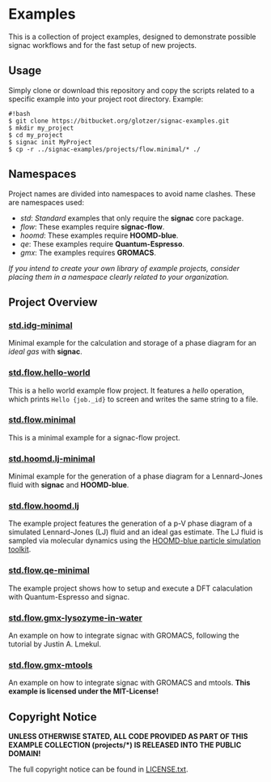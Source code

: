 # Examples

This is a collection of project examples, designed to demonstrate possible signac workflows and for the fast setup of new projects.

## Usage

Simply clone or download this repository and copy the scripts related to a specific example into your project root directory.
Example:

```
#!bash
$ git clone https://bitbucket.org/glotzer/signac-examples.git
$ mkdir my_project
$ cd my_project
$ signac init MyProject
$ cp -r ../signac-examples/projects/flow.minimal/* ./
```

## Namespaces

Project names are divided into namespaces to avoid name clashes.
These are namespaces used:

  * *std*: *Standard* examples that only require the **signac** core package.
  * *flow*: These examples require **signac-flow**.
  * *hoomd*: These examples require **HOOMD-blue**.
  * *qe*: These examples require **Quantum-Espresso**.
  * *gmx*: The examples requires **GROMACS**.

*If you intend to create your own library of example projects, consider placing them in a namespace clearly related to your organization.*

## Project Overview

### [std.idg-minimal](std.idg-minimal/)

Minimal example for the calculation and storage of a phase diagram for an *ideal gas* with **signac**.

### [std.flow.hello-world](std.flow.hello-world/)

This is a hello world example flow project.
It features a *hello* operation, which prints `Hello {job._id}` to screen and writes the same string to a file.

### [std.flow.minimal](std.flow.minimal/)

This is a minimal example for a signac-flow project.

### [std.hoomd.lj-minimal](std.hoomd.lj-minimal/)

Minimal example for the generation of a phase diagram for a Lennard-Jones fluid with **signac** and **HOOMD-blue**.

### [std.flow.hoomd.lj](std.flow.hoomd.lj/)

The example project features the generation of a p-V phase diagram of a simulated Lennard-Jones (LJ) fluid and an ideal gas estimate.
The LJ fluid is sampled via molecular dynamics using the [HOOMD-blue particle simulation toolkit](https://glotzerlab.engin.umich.edu/hoomd-blue/).

### [std.flow.qe-minimal](std.flow.qe-minimal/)

The example project shows how to setup and execute a DFT calaculation with Quantum-Espresso and signac.

### [std.flow.gmx-lysozyme-in-water](std.flow.gmx-lysozyme-in-water/)

An example on how to integrate signac with GROMACS, following the tutorial by Justin A. Lmekul.

### [std.flow.gmx-mtools](std.flow.gmx-mtools/)

An example on how to integrate signac with GROMACS and mtools.
**This example is licensed under the MIT-License!**

## Copyright Notice

**UNLESS OTHERWISE STATED, ALL CODE PROVIDED AS PART OF THIS EXAMPLE COLLECTION (projects/*) IS RELEASED INTO THE PUBLIC DOMAIN!**

The full copyright notice can be found in [LICENSE.txt](LICENSE.txt).
